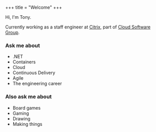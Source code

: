+++
title = "Welcome"
+++

Hi, I'm Tony.

Currently working as a staff engineer at [Citrix](https://citrix.com/), part of [Cloud Software Group](https://www.cloud.com/).

### Ask me about 

- .NET
- Containers
- Cloud
- Continuous Delivery
- Agile
- The engineering career

### Also ask me about

- Board games
- Gaming
- Drawing
- Making things
